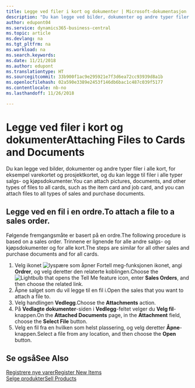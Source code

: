 ```yaml
---
title: Legge ved filer i kort og dokumenter | Microsoft-dokumentasjon
description: "Du kan legge ved bilder, dokumenter og andre typer filer i alle kort, for eksempel varekortet og prosjektkortet, og du kan legge til filer i alle typer salgs- og kjøpsdokumenter."
author: edupont04
ms.service: dynamics365-business-central
ms.topic: article
ms.devlang: na
ms.tgt_pltfrm: na
ms.workload: na
ms.search.keywords: 
ms.date: 11/21/2018
ms.author: edupont
ms.translationtype: HT
ms.sourcegitcommit: 33b900f1ac9e295921e7f3d6ea72cc93939d8a1b
ms.openlocfilehash: 02a590e3389e2453f146db6bac1c487c039f5177
ms.contentlocale: nb-no
ms.lasthandoff: 11/26/2018

---
```

# <a name="attaching-files-to-cards-and-documents"></a><span data-ttu-id="e7190-103">Legge ved filer i kort og dokumenter</span><span class="sxs-lookup"><span data-stu-id="e7190-103">Attaching Files to Cards and Documents</span></span>
<span data-ttu-id="e7190-104">Du kan legge ved bilder, dokumenter og andre typer filer i alle kort, for eksempel varekortet og prosjektkortet, og du kan legge til filer i alle typer salgs- og kjøpsdokumenter.</span><span class="sxs-lookup"><span data-stu-id="e7190-104">You can attach pictures, documents, and other types of files to all cards, such as the item card and job card, and you can attach files to all types of sales and purchase documents.</span></span>

## <a name="to-attach-a-file-to-a-sales-order"></a><span data-ttu-id="e7190-105">Legge ved en fil i en ordre.</span><span class="sxs-lookup"><span data-stu-id="e7190-105">To attach a file to a sales order.</span></span>
<span data-ttu-id="e7190-106">Følgende fremgangsmåte er basert på en ordre.</span><span class="sxs-lookup"><span data-stu-id="e7190-106">The following procedure is based on a sales order.</span></span> <span data-ttu-id="e7190-107">Trinnene er lignende for alle andre salgs- og kjøpsdokumenter og for alle kort.</span><span class="sxs-lookup"><span data-stu-id="e7190-107">The steps are similar for all other sales and purchase documents and for all cards.</span></span>

1. <span data-ttu-id="e7190-108">Velg ikonet ![lyspære som åpner Fortell meg-funksjonen](media/ui-search/search_small.png "Fortell hva du vil gjøre") ikonet, angi **Ordrer**, og velg deretter den relaterte koblingen.</span><span class="sxs-lookup"><span data-stu-id="e7190-108">Choose the ![Lightbulb that opens the Tell Me feature](media/ui-search/search_small.png "Tell me what you want to do") icon, enter **Sales Orders**, and then choose the related link.</span></span>
2. <span data-ttu-id="e7190-109">Åpne salget som du vil legge til en fil i.</span><span class="sxs-lookup"><span data-stu-id="e7190-109">Open the sales that you want to attach a file to.</span></span>
3. <span data-ttu-id="e7190-110">Velg handlingen **Vedlegg**.</span><span class="sxs-lookup"><span data-stu-id="e7190-110">Choose the **Attachments** action.</span></span>
4. <span data-ttu-id="e7190-111">På **Vedlagte dokumenter**-siden i **Vedlegg**-feltet velger du **Velg fil**-knappen.</span><span class="sxs-lookup"><span data-stu-id="e7190-111">On the **Attached Documents** page, in the **Attachment** field, choose the **Select File** button.</span></span>
5. <span data-ttu-id="e7190-112">Velg en fil fra en hvilken som helst plassering, og velg deretter **Åpne**-knappen.</span><span class="sxs-lookup"><span data-stu-id="e7190-112">Select a file from any location, and then choose the **Open** button.</span></span>

## <a name="see-also"></a><span data-ttu-id="e7190-113">Se også</span><span class="sxs-lookup"><span data-stu-id="e7190-113">See Also</span></span>
[<span data-ttu-id="e7190-114">Registrere nye varer</span><span class="sxs-lookup"><span data-stu-id="e7190-114">Register New Items</span></span>](inventory-how-register-new-items.md)  
[<span data-ttu-id="e7190-115">Selge produkter</span><span class="sxs-lookup"><span data-stu-id="e7190-115">Sell Products</span></span>](sales-how-sell-products.md)

